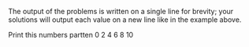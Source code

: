 The output of the problems is written on a single line for brevity; your solutions will output each value on a new line like in the example above.

Print this numbers partten
0 
2 
4
6 
8 
10